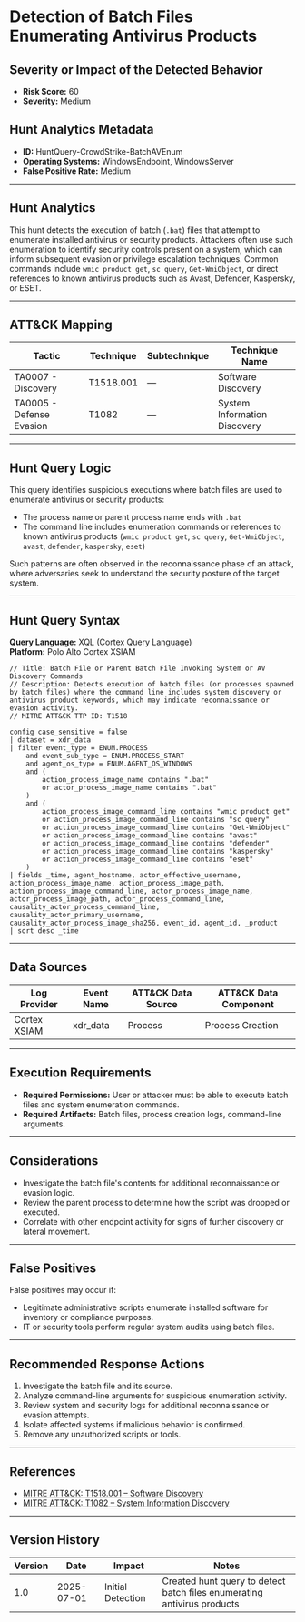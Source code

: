 # Detection of Batch Files Enumerating Antivirus Products

## Severity or Impact of the Detected Behavior
- **Risk Score:** 60
- **Severity:** Medium

## Hunt Analytics Metadata

- **ID:** HuntQuery-CrowdStrike-BatchAVEnum
- **Operating Systems:** WindowsEndpoint, WindowsServer
- **False Positive Rate:** Medium

---

## Hunt Analytics

This hunt detects the execution of batch (`.bat`) files that attempt to enumerate installed antivirus or security products. Attackers often use such enumeration to identify security controls present on a system, which can inform subsequent evasion or privilege escalation techniques. Common commands include `wmic product get`, `sc query`, `Get-WmiObject`, or direct references to known antivirus products such as Avast, Defender, Kaspersky, or ESET.

---

## ATT&CK Mapping

| Tactic                        | Technique   | Subtechnique | Technique Name                                         |
|------------------------------|-------------|--------------|--------------------------------------------------------|
| TA0007 - Discovery           | T1518.001   | —            | Software Discovery                                    |
| TA0005 - Defense Evasion     | T1082       | —            | System Information Discovery                          |

---

## Hunt Query Logic

This query identifies suspicious executions where batch files are used to enumerate antivirus or security products:

- The process name or parent process name ends with `.bat`
- The command line includes enumeration commands or references to known antivirus products (`wmic product get`, `sc query`, `Get-WmiObject`, `avast`, `defender`, `kaspersky`, `eset`)

Such patterns are often observed in the reconnaissance phase of an attack, where adversaries seek to understand the security posture of the target system.

---

## Hunt Query Syntax

**Query Language:** XQL (Cortex Query Language)  
**Platform:** Polo Alto Cortex XSIAM

```xql
// Title: Batch File or Parent Batch File Invoking System or AV Discovery Commands
// Description: Detects execution of batch files (or processes spawned by batch files) where the command line includes system discovery or antivirus product keywords, which may indicate reconnaissance or evasion activity.
// MITRE ATT&CK TTP ID: T1518

config case_sensitive = false 
| dataset = xdr_data 
| filter event_type = ENUM.PROCESS 
    and event_sub_type = ENUM.PROCESS_START 
    and agent_os_type = ENUM.AGENT_OS_WINDOWS
    and (
        action_process_image_name contains ".bat"
        or actor_process_image_name contains ".bat"
    )
    and (
        action_process_image_command_line contains "wmic product get"
        or action_process_image_command_line contains "sc query"
        or action_process_image_command_line contains "Get-WmiObject"
        or action_process_image_command_line contains "avast"
        or action_process_image_command_line contains "defender"
        or action_process_image_command_line contains "kaspersky"
        or action_process_image_command_line contains "eset"
    )
| fields _time, agent_hostname, actor_effective_username, action_process_image_name, action_process_image_path, action_process_image_command_line, actor_process_image_name, actor_process_image_path, actor_process_command_line, causality_actor_process_command_line, causality_actor_primary_username, causality_actor_process_image_sha256, event_id, agent_id, _product
| sort desc _time 
```

---

## Data Sources

| Log Provider | Event Name       | ATT&CK Data Source  | ATT&CK Data Component  |
|--------------|------------------|---------------------|------------------------|
| Cortex XSIAM|    xdr_data       | Process             | Process Creation       |

---

## Execution Requirements

- **Required Permissions:** User or attacker must be able to execute batch files and system enumeration commands.
- **Required Artifacts:** Batch files, process creation logs, command-line arguments.

---

## Considerations

- Investigate the batch file's contents for additional reconnaissance or evasion logic.
- Review the parent process to determine how the script was dropped or executed.
- Correlate with other endpoint activity for signs of further discovery or lateral movement.

---

## False Positives

False positives may occur if:

- Legitimate administrative scripts enumerate installed software for inventory or compliance purposes.
- IT or security tools perform regular system audits using batch files.

---

## Recommended Response Actions

1. Investigate the batch file and its source.
2. Analyze command-line arguments for suspicious enumeration activity.
3. Review system and security logs for additional reconnaissance or evasion attempts.
4. Isolate affected systems if malicious behavior is confirmed.
5. Remove any unauthorized scripts or tools.

---

## References

- [MITRE ATT&CK: T1518.001 – Software Discovery](https://attack.mitre.org/techniques/T1518/001/)
- [MITRE ATT&CK: T1082 – System Information Discovery](https://attack.mitre.org/techniques/T1082/)

---

## Version History

| Version | Date       | Impact            | Notes                                                                                      |
|---------|------------|-------------------|--------------------------------------------------------------------------------------------|
| 1.0     | 2025-07-01 | Initial Detection | Created hunt query to detect batch files enumerating antivirus products                    |
